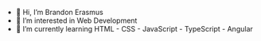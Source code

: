 - 👋 Hi, I’m Brandon Erasmus
- 👀 I’m interested in Web Development
- 🌱 I’m currently learning HTML - CSS - JavaScript - TypeScript - Angular

<!---
Brandon-J-E/Brandon-J-E is a ✨ special ✨ repository because its `README.md` (this file) appears on your GitHub profile.
You can click the Preview link to take a look at your changes.
--->
